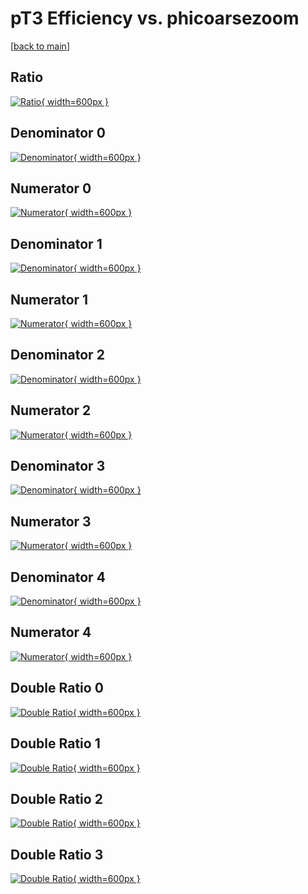 # pT3 Efficiency vs. phicoarsezoom

[[back to main](./)]



## Ratio

[![Ratio](../mtv/var/pT3_vtr_13_-1_eff_phicoarsezoom.png){ width=600px }](../mtv/var/pT3_vtr_13_-1_eff_phicoarsezoom.pdf)

## Denominator 0

[![Denominator](../mtv/den/pT3_vtr_13_-1_eff_phicoarsezoom_den0.png){ width=600px }](../mtv/den/pT3_vtr_13_-1_eff_phicoarsezoom_den0.pdf)

## Numerator 0

[![Numerator](../mtv/num/pT3_vtr_13_-1_eff_phicoarsezoom_num0.png){ width=600px }](../mtv/num/pT3_vtr_13_-1_eff_phicoarsezoom_num0.pdf)

## Denominator 1

[![Denominator](../mtv/den/pT3_vtr_13_-1_eff_phicoarsezoom_den1.png){ width=600px }](../mtv/den/pT3_vtr_13_-1_eff_phicoarsezoom_den1.pdf)

## Numerator 1

[![Numerator](../mtv/num/pT3_vtr_13_-1_eff_phicoarsezoom_num1.png){ width=600px }](../mtv/num/pT3_vtr_13_-1_eff_phicoarsezoom_num1.pdf)

## Denominator 2

[![Denominator](../mtv/den/pT3_vtr_13_-1_eff_phicoarsezoom_den2.png){ width=600px }](../mtv/den/pT3_vtr_13_-1_eff_phicoarsezoom_den2.pdf)

## Numerator 2

[![Numerator](../mtv/num/pT3_vtr_13_-1_eff_phicoarsezoom_num2.png){ width=600px }](../mtv/num/pT3_vtr_13_-1_eff_phicoarsezoom_num2.pdf)

## Denominator 3

[![Denominator](../mtv/den/pT3_vtr_13_-1_eff_phicoarsezoom_den3.png){ width=600px }](../mtv/den/pT3_vtr_13_-1_eff_phicoarsezoom_den3.pdf)

## Numerator 3

[![Numerator](../mtv/num/pT3_vtr_13_-1_eff_phicoarsezoom_num3.png){ width=600px }](../mtv/num/pT3_vtr_13_-1_eff_phicoarsezoom_num3.pdf)

## Denominator 4

[![Denominator](../mtv/den/pT3_vtr_13_-1_eff_phicoarsezoom_den4.png){ width=600px }](../mtv/den/pT3_vtr_13_-1_eff_phicoarsezoom_den4.pdf)

## Numerator 4

[![Numerator](../mtv/num/pT3_vtr_13_-1_eff_phicoarsezoom_num4.png){ width=600px }](../mtv/num/pT3_vtr_13_-1_eff_phicoarsezoom_num4.pdf)

## Double Ratio 0

[![Double Ratio](../mtv/ratio/pT3_vtr_13_-1_eff_phicoarsezoom_ratio0.png){ width=600px }](../mtv/ratio/pT3_vtr_13_-1_eff_phicoarsezoom_ratio0.pdf)

## Double Ratio 1

[![Double Ratio](../mtv/ratio/pT3_vtr_13_-1_eff_phicoarsezoom_ratio1.png){ width=600px }](../mtv/ratio/pT3_vtr_13_-1_eff_phicoarsezoom_ratio1.pdf)

## Double Ratio 2

[![Double Ratio](../mtv/ratio/pT3_vtr_13_-1_eff_phicoarsezoom_ratio2.png){ width=600px }](../mtv/ratio/pT3_vtr_13_-1_eff_phicoarsezoom_ratio2.pdf)

## Double Ratio 3

[![Double Ratio](../mtv/ratio/pT3_vtr_13_-1_eff_phicoarsezoom_ratio3.png){ width=600px }](../mtv/ratio/pT3_vtr_13_-1_eff_phicoarsezoom_ratio3.pdf)

